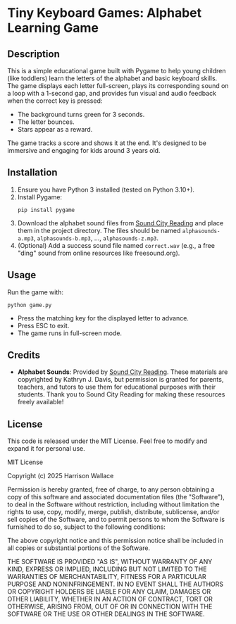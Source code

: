 # Tiny Keyboard Games: Alphabet Learning Game

## Description
This is a simple educational game built with Pygame to help young children (like toddlers) learn the letters of the alphabet and basic keyboard skills. The game displays each letter full-screen, plays its corresponding sound on a loop with a 1-second gap, and provides fun visual and audio feedback when the correct key is pressed:
- The background turns green for 3 seconds.
- The letter bounces.
- Stars appear as a reward.

The game tracks a score and shows it at the end. It's designed to be immersive and engaging for kids around 3 years old.

## Installation
1. Ensure you have Python 3 installed (tested on Python 3.10+).
2. Install Pygame:  
   ```
   pip install pygame
   ```
3. Download the alphabet sound files from [Sound City Reading](https://www.soundcityreading.net/individual-alphabet-sounds---abc-order.html) and place them in the project directory. The files should be named `alphasounds-a.mp3`, `alphasounds-b.mp3`, ..., `alphasounds-z.mp3`.
4. (Optional) Add a success sound file named `correct.wav` (e.g., a free "ding" sound from online resources like freesound.org).

## Usage
Run the game with:  
```
python game.py
```
- Press the matching key for the displayed letter to advance.
- Press ESC to exit.
- The game runs in full-screen mode.

## Credits
- **Alphabet Sounds**: Provided by [Sound City Reading](https://www.soundcityreading.net/individual-alphabet-sounds---abc-order.html). These materials are copyrighted by Kathryn J. Davis, but permission is granted for parents, teachers, and tutors to use them for educational purposes with their students. Thank you to Sound City Reading for making these resources freely available!


## License
This code is released under the MIT License. Feel free to modify and expand it for personal use.

MIT License

Copyright (c) 2025 Harrison Wallace

Permission is hereby granted, free of charge, to any person obtaining a copy of this software and associated documentation files (the "Software"), to deal in the Software without restriction, including without limitation the rights to use, copy, modify, merge, publish, distribute, sublicense, and/or sell copies of the Software, and to permit persons to whom the Software is furnished to do so, subject to the following conditions:

The above copyright notice and this permission notice shall be included in all copies or substantial portions of the Software.

THE SOFTWARE IS PROVIDED "AS IS", WITHOUT WARRANTY OF ANY KIND, EXPRESS OR IMPLIED, INCLUDING BUT NOT LIMITED TO THE WARRANTIES OF MERCHANTABILITY, FITNESS FOR A PARTICULAR PURPOSE AND NONINFRINGEMENT. IN NO EVENT SHALL THE AUTHORS OR COPYRIGHT HOLDERS BE LIABLE FOR ANY CLAIM, DAMAGES OR OTHER LIABILITY, WHETHER IN AN ACTION OF CONTRACT, TORT OR OTHERWISE, ARISING FROM, OUT OF OR IN CONNECTION WITH THE SOFTWARE OR THE USE OR OTHER DEALINGS IN THE SOFTWARE.